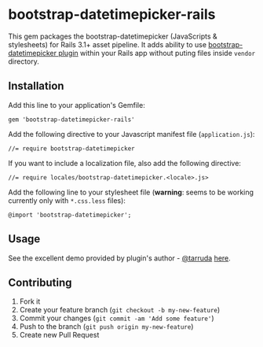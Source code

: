 # bootstrap-datetimepicker-rails

This gem packages the bootstrap-datetimepicker (JavaScripts & stylesheets) for Rails 3.1+ asset pipeline. It adds ability to use [bootstrap-datetimepicker plugin](http://tarruda.github.com/bootstrap-datetimepicker/) within your Rails app without puting files inside `vendor` directory.

## Installation

Add this line to your application's Gemfile:

    gem 'bootstrap-datetimepicker-rails'

Add the following directive to your Javascript manifest file (`application.js`):

    //= require bootstrap-datetimepicker

If you want to include a localization file, also add the following directive:

    //= require locales/bootstrap-datetimepicker.<locale>.js>

Add the following line to your stylesheet file (**warning**: seems to be working currently only with `*.css.less` files):

    @import 'bootstrap-datetimepicker';

## Usage

See the excellent demo provided by plugin's author - [@tarruda](https://github.com/tarruda) [here](http://tarruda.github.com/bootstrap-datetimepicker/).

## Contributing

1. Fork it
2. Create your feature branch (`git checkout -b my-new-feature`)
3. Commit your changes (`git commit -am 'Add some feature'`)
4. Push to the branch (`git push origin my-new-feature`)
5. Create new Pull Request
